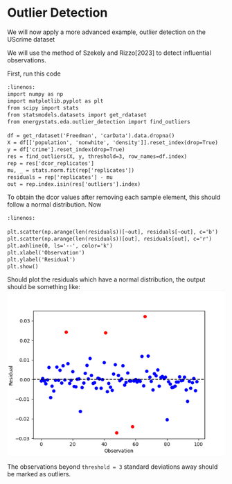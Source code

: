 # Outlier Detection 

We will now apply a more advanced example, outlier detection on the UScrime dataset

We will use the method of Szekely and Rizzo[2023] to detect influential observations.

First, run this code

```{code-block} python
:linenos:
import numpy as np
import matplotlib.pyplot as plt
from scipy import stats
from statsmodels.datasets import get_rdataset
from energystats.eda.outlier_detection import find_outliers

df = get_rdataset('Freedman', 'carData').data.dropna()
X = df[['population', 'nonwhite', 'density']].reset_index(drop=True)
y = df['crime'].reset_index(drop=True)
res = find_outliers(X, y, threshold=3, row_names=df.index)
rep = res['dcor_replicates']
mu, _ = stats.norm.fit(rep['replicates'])
residuals = rep['replicates'] - mu
out = rep.index.isin(res['outliers'].index)
```
To obtain the dcor values after removing each sample element, this should follow a normal distribution.
Now 
```{code-block} python
:linenos:

plt.scatter(np.arange(len(residuals))[~out], residuals[~out], c='b')
plt.scatter(np.arange(len(residuals))[out], residuals[out], c='r')
plt.axhline(0, ls='--', color='k')
plt.xlabel('Observation')
plt.ylabel('Residual')
plt.show()
```

Should plot the residuals which have a normal distribution, the output should be something like:
![Residual plot](_static/outliers.png)

The observations beyond `threshold = 3` standard deviations away should be marked as outliers.